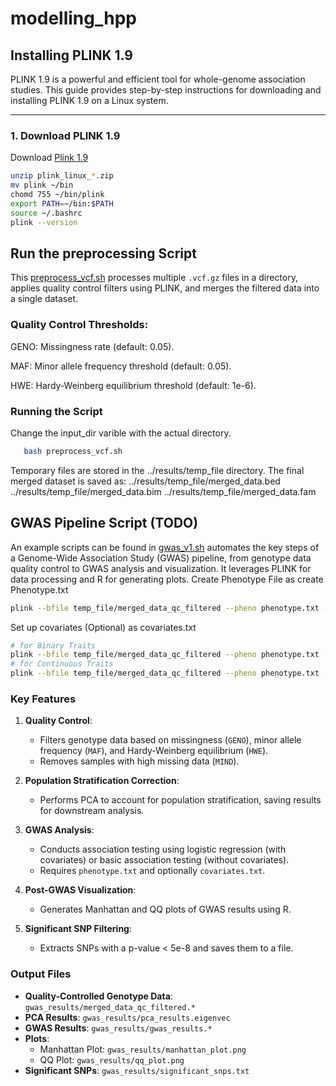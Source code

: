 # modelling_hpp

## Installing PLINK 1.9
PLINK 1.9 is a powerful and efficient tool for whole-genome association studies. This guide provides step-by-step instructions for downloading and installing PLINK 1.9 on a Linux system.

---

### **1. Download PLINK 1.9**

Download [Plink 1.9](https://www.cog-genomics.org/plink/)
```bash
unzip plink_linux_*.zip
mv plink ~/bin
chomd 755 ~/bin/plink
export PATH=~/bin:$PATH
source ~/.bashrc
plink --version
```

## Run the preprocessing Script

This [preprocess_vcf.sh](https://github.com/isen-zhang/modelling_hpp/blob/main/preprocess_vcf.sh) processes multiple `.vcf.gz` files in a directory, applies quality control filters using PLINK, and merges the filtered data into a single dataset.

### Quality Control Thresholds:

GENO: Missingness rate (default: 0.05).

MAF: Minor allele frequency threshold (default: 0.05).

HWE: Hardy-Weinberg equilibrium threshold (default: 1e-6).

### **Running the Script**
Change the input_dir varible with the actual directory.
```bash
   bash preprocess_vcf.sh
```

Temporary files are stored in the ../results/temp_file directory.
The final merged dataset is saved as:
../results/temp_file/merged_data.bed
../results/temp_file/merged_data.bim
../results/temp_file/merged_data.fam

## GWAS Pipeline Script (TODO)

An example scripts can be found in [gwas_v1.sh](https://github.com/isen-zhang/modelling_hpp/blob/main/gwas_v1.sh) automates the key steps of a Genome-Wide Association Study (GWAS) pipeline, from genotype data quality control to GWAS analysis and visualization. It leverages PLINK for data processing and R for generating plots.
Create Phenotype File as create Phenotype.txt
```bash
plink --bfile temp_file/merged_data_qc_filtered --pheno phenotype.txt --assoc --out gwas_results
```

Set up covariates (Optional) as covariates.txt
```bash
# for Binary Traits
plink --bfile temp_file/merged_data_qc_filtered --pheno phenotype.txt --covar covariates.txt --logistic --out gwas_results
# for Continuous Traits
plink --bfile temp_file/merged_data_qc_filtered --pheno phenotype.txt --covar covariates.txt --linear --out gwas_results
```

### Key Features
1. **Quality Control**:
   - Filters genotype data based on missingness (`GENO`), minor allele frequency (`MAF`), and Hardy-Weinberg equilibrium (`HWE`).
   - Removes samples with high missing data (`MIND`).

2. **Population Stratification Correction**:
   - Performs PCA to account for population stratification, saving results for downstream analysis.

3. **GWAS Analysis**:
   - Conducts association testing using logistic regression (with covariates) or basic association testing (without covariates).
   - Requires `phenotype.txt` and optionally `covariates.txt`.

4. **Post-GWAS Visualization**:
   - Generates Manhattan and QQ plots of GWAS results using R.

5. **Significant SNP Filtering**:
   - Extracts SNPs with a p-value < 5e-8 and saves them to a file.

### Output Files
- **Quality-Controlled Genotype Data**: `gwas_results/merged_data_qc_filtered.*`
- **PCA Results**: `gwas_results/pca_results.eigenvec`
- **GWAS Results**: `gwas_results/gwas_results.*`
- **Plots**:
  - Manhattan Plot: `gwas_results/manhattan_plot.png`
  - QQ Plot: `gwas_results/qq_plot.png`
- **Significant SNPs**: `gwas_results/significant_snps.txt`
